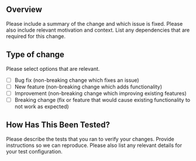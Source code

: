 ## Overview

Please include a summary of the change and which issue is fixed. Please also include relevant motivation and context. List any dependencies that are required for this change.

## Type of change

Please select options that are relevant.

- [ ] Bug fix (non-breaking change which fixes an issue)
- [ ] New feature (non-breaking change which adds functionality)
- [ ] Improvement (non-breaking change which improving existing features)
- [ ] Breaking change (fix or feature that would cause existing functionality to not work as expected)

## How Has This Been Tested?

Please describe the tests that you ran to verify your changes. Provide instructions so we can reproduce. Please also list any relevant details for your test configuration.